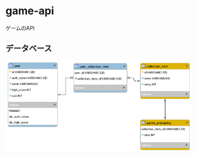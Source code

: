 # game-api
ゲームのAPI
## データベース
![schema.png](https://github.com/wadayamada/game-api/blob/main/db/schema.png)
